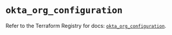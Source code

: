 # `okta_org_configuration`

Refer to the Terraform Registry for docs: [`okta_org_configuration`](https://registry.terraform.io/providers/okta/okta/4.14.0/docs/resources/org_configuration).
